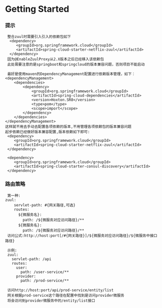 # Getting Started

### 提示
     整合zuul时需要引入引入的依赖包如下
      <dependency>
         <groupId>org.springframework.cloud</groupId>
         <artifactId>spring-cloud-starter-netflix-zuul</artifactId>
      </dependency>
     因为@EnableZuulProxy从2.X版本之后已经移入该依赖包
     此处需要注意的是springboot和springcloud的版本兼容问题，否则项目不能启动
     
     最好是使用maven的DependencyManagement配置进行依赖版本管理，如下：
    <dependencyManagement>
        <dependencies>
            <dependency>
                <groupId>org.springframework.cloud</groupId>
                <artifactId>spring-cloud-dependencies</artifactId>
                <version>Hoxton.SR8</version>
                <type>pom</type>
                <scope>import</scope>
            </dependency>
        </dependencies>
    </dependencyManagement>
    这样就不用去手动去配置各项依赖的版本,不用管理各项依赖包的版本兼容问题
    起步依赖已经做好版本兼容配置,版本依赖如下即可:
     <dependency>
        <groupId>org.springframework.cloud</groupId>
        <artifactId>spring-cloud-starter-netflix-zuul</artifactId>
     </dependency>

     <dependency>
        <groupId>org.springframework.cloud</groupId>
        <artifactId>spring-cloud-starter-consul-discovery</artifactId>
     </dependency>
     
### 路由策略
     第一种:
    zuul:
        servlet-path: #{网关路径,可选}
        routes:
          ${微服务名}:
            path: /${微服务对应访问路径}/**
          ${微服务名}:
            path: /${微服务对应访问路径}/**
     访问公式:http://host:port[/#{网关路径}]/${微服务对应访问路径}/${微服务中接口路径}
     
     示例:
     zuul:
       servlet-path: /api
       routes:
         user:
           path: /user-service/**
         provider:
           path: /prod-service/**
    
     访问http://host:port/api/prod-service/entity/list
     网关根据prod-service这个路径在配置中找到是访问provider微服务
     将会访问到provider微服务中的/entity/list接口